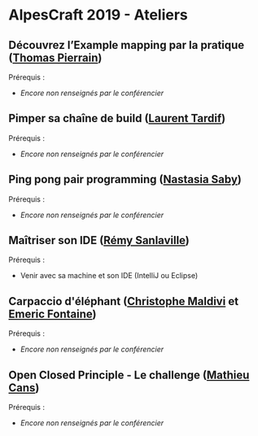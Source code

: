 # AlpesCraft 2019 - Ateliers


## Découvrez l’Example mapping par la pratique ([Thomas Pierrain]())

Prérequis :
- *Encore non renseignés par le conférencier*

## Pimper sa chaîne de build ([Laurent Tardif]())

Prérequis :
- *Encore non renseignés par le conférencier*

## Ping pong pair programming ([Nastasia Saby]())

Prérequis :
- *Encore non renseignés par le conférencier*

## Maîtriser son IDE ([Rémy Sanlaville](https://github.com/sanlaville))

Prérequis :
- Venir avec sa machine et son IDE (IntelliJ ou Eclipse)

## Carpaccio d'éléphant ([Christophe Maldivi]() et [Emeric Fontaine]())

Prérequis :
- *Encore non renseignés par le conférencier*

## Open Closed Principle - Le challenge ([Mathieu Cans]())

Prérequis :
- *Encore non renseignés par le conférencier*